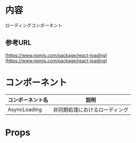 # 内容

ローディングコンポーネント

## 参考URL

[https://www.npmjs.com/package/react-loading](https://www.npmjs.com/package/react-loading)

# コンポーネント

|コンポーネント名|説明|
|---|---|
|AsyncLoading|非同期処理におけるローディング|

# Props